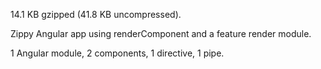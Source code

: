 14.1 KB gzipped (41.8 KB uncompressed).

Zippy Angular app using renderComponent and a feature render module.

1 Angular module, 2 components, 1 directive, 1 pipe.